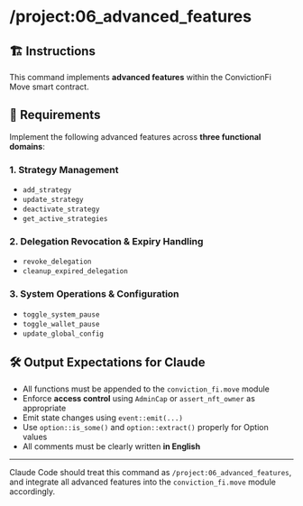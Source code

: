 # /project:06_advanced_features

## 🏗️ Instructions

This command implements **advanced features** within the ConvictionFi Move smart contract.

## 🎯 Requirements

Implement the following advanced features across **three functional domains**:

### 1. Strategy Management

- `add_strategy`
- `update_strategy`
- `deactivate_strategy`
- `get_active_strategies`

### 2. Delegation Revocation & Expiry Handling

- `revoke_delegation`
- `cleanup_expired_delegation`

### 3. System Operations & Configuration

- `toggle_system_pause`
- `toggle_wallet_pause`
- `update_global_config`

## 🛠 Output Expectations for Claude

- All functions must be appended to the `conviction_fi.move` module
- Enforce **access control** using `AdminCap` or `assert_nft_owner` as appropriate
- Emit state changes using `event::emit(...)`
- Use `option::is_some()` and `option::extract()` properly for Option values
- All comments must be clearly written **in English**

---

Claude Code should treat this command as `/project:06_advanced_features`, and integrate all advanced features into the `conviction_fi.move` module accordingly.
